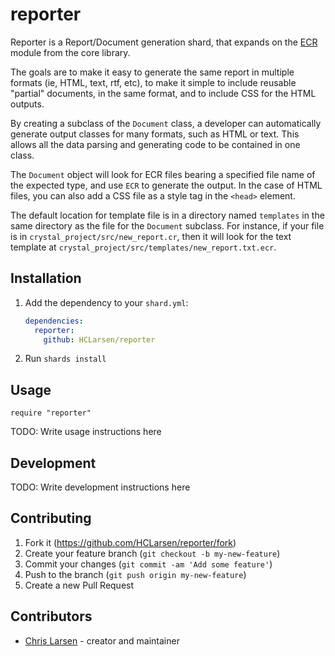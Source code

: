 # reporter

Reporter is a Report/Document generation shard, that expands on the [ECR](https://crystal-lang.org/api/latest/ECR.html) module from the core library.

The goals are to make it easy to generate the same report in multiple formats (ie, HTML, text, rtf, etc), to make it simple to include reusable "partial" documents, in the same format, and to include CSS for the HTML outputs.

By creating a subclass of the `Document` class, a developer can automatically generate output classes for many formats, such as HTML or text. This allows all the data parsing and generating code to be contained in one class.

The `Document` object will look for ECR files bearing a specified file name of the expected type, and use `ECR` to generate the output. In the case of HTML files, you can also add a CSS file as a style tag in the `<head>` element.

The default location for template file is in a directory named `templates` in the same directory as the file for the `Document` subclass. For instance, if your file is in `crystal_project/src/new_report.cr`, then it will look for the text template at `crystal_project/src/templates/new_report.txt.ecr`.

## Installation

1. Add the dependency to your `shard.yml`:

   ```yaml
   dependencies:
     reporter:
       github: HCLarsen/reporter
   ```

2. Run `shards install`

## Usage

```crystal
require "reporter"
```

TODO: Write usage instructions here

## Development

TODO: Write development instructions here

## Contributing

1. Fork it (<https://github.com/HCLarsen/reporter/fork>)
2. Create your feature branch (`git checkout -b my-new-feature`)
3. Commit your changes (`git commit -am 'Add some feature'`)
4. Push to the branch (`git push origin my-new-feature`)
5. Create a new Pull Request

## Contributors

- [Chris Larsen](https://github.com/HCLarsen) - creator and maintainer
